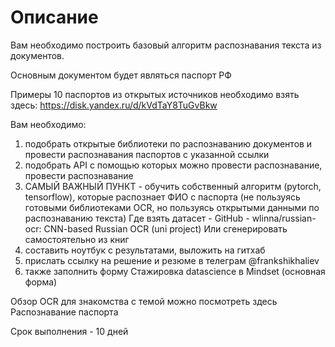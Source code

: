 # Описание
Вам необходимо построить базовый алгоритм распознавания текста из документов.

Основным документом будет являться паспорт РФ

Примеры 10 паспортов из открытых источников необходимо взять здесь:
https://disk.yandex.ru/d/kVdTaY8TuGvBkw

Вам необходимо:
1) подобрать открытые библиотеки по распознаванию документов и провести распознавания паспортов с указанной ссылки
2) подобрать API c помощью которых можно провести распознавание, провести распознавание
3) САМЫЙ ВАЖНЫЙ ПУНКТ - обучить собственный алгоритм (pytorch, tensorflow), которые распознает ФИО с паспорта (не пользуясь готовыми библиотеками OCR, но пользуясь открытыми данными по распознаванию текста)
Где взять датасет - GitHub - wlinna/russian-ocr: CNN-based Russian OCR (uni project)
Или сгенерировать самостоятельно из книг
4) составить ноутбук с результатами, выложить на гитхаб
5) прислать ссылку на решение и резюме в телеграм @frankshikhaliev
6) также заполнить форму
Стажировка datascience в Mindset (основная форма)

Обзор OCR для знакомства с темой можно посмотреть здесь
Распознавание паспорта

Срок выполнения - 10 дней
